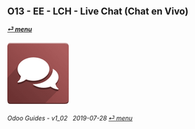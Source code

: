 ## O13 - EE - LCH - Live Chat (Chat en Vivo)
#### [_&#x23CE; menu_](/en-us/o13/ee/en-us-o13-ee-guides_menu.md)  
### ![lvc](/doc/img/im_livechat.png)
	
###### Odoo Guides - v1_02 &nbsp; 2019-07-28  [_&#x23CE; menu_](/en-us/o13/ee/en-us-o13-ee-guides_menu.md)  
